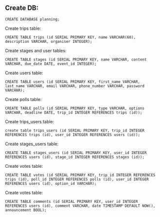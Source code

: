 
Create DB:
-----
```
CREATE DATABASE planning;
```
Create trips table:
```
CREATE TABLE trips (id SERIAL PRIMARY KEY, name VARCHAR(60), description VARCHAR, organiser INTEGER);
```
Create stages and user tables:
```
CREATE TABLE stages (id SERIAL PRIMARY KEY, name VARCHAR, content VARCHAR, due_date DATE, event_id INTEGER);
```
Create users table:
```
CREATE TABLE users (id SERIAL PRIMARY KEY, first_name VARCHAR, last_name VARCHAR, email VARCHAR, phone_number VARCHAR, password VARCHAR);
```
Create polls table:
```
CREATE TABLE polls (id SERIAL PRIMARY KEY, type VARCHAR, options VARCHAR, deadline DATE, trip_id INTEGER REFERENCES trips (id));
```

Create trips_users table:

```
create table trips_users (id SERIAL PRIMARY KEY, trip_id INTEGER REFERENCES trips (id), user_id INTEGER REFERENCES users (id));
```

Create stages_users table:

```
CREATE TABLE stages_users (id SERIAL PRIMARY KEY, user_id INTEGER REFERENCES users (id), stage_id INTEGER REFERENCES stages (id));
```
Create votes table:

```
CREATE TABLE votes (id SERIAL PRIMARY KEY, trip_id INTEGER REFERENCES trips (id), poll_id INTEGER REFERENCES polls (id), user_id INTEGER REFERENCES users (id), option_id VARCHAR);
```

Create votes table:

```
CREATE TABLE comments (id SERIAL PRIMARY KEY, user_id INTEGER REFERENCES users (id), comment VARCHAR, date TIMESTAMP DEFAULT NOW(), announcement BOOL);
```
